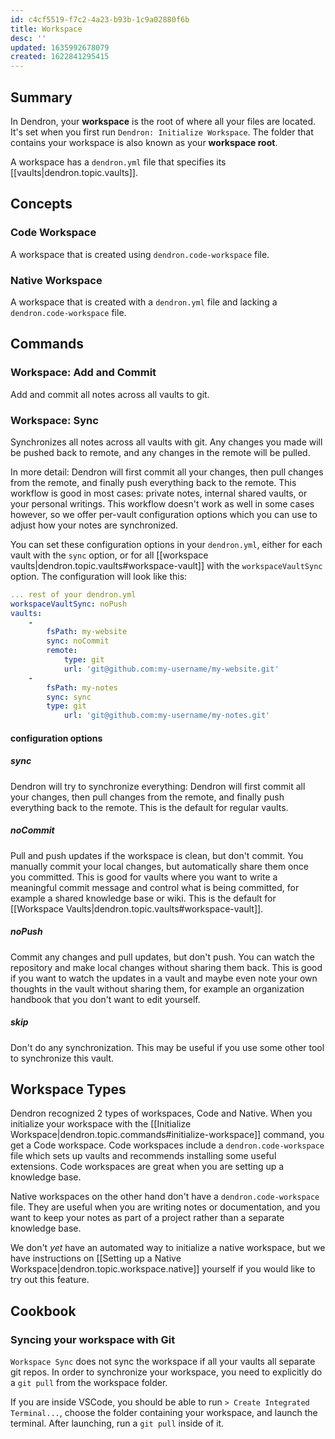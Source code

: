 ```yaml
---
id: c4cf5519-f7c2-4a23-b93b-1c9a02880f6b
title: Workspace
desc: ''
updated: 1635992678079
created: 1622841295415
---
```



## Summary

In Dendron, your **workspace** is the root of where all your files are located. It's set when you first run `Dendron: Initialize Workspace`. The folder that contains your workspace is also known as your **workspace root**.

A workspace has a `dendron.yml` file that specifies its [[vaults|dendron.topic.vaults]].

## Concepts

### Code Workspace

A workspace that is created using `dendron.code-workspace` file. 

### Native Workspace

A workspace that is created with a `dendron.yml` file and lacking a `dendron.code-workspace` file.

## Commands

### Workspace: Add and Commit

Add and commit all notes across all vaults to git.

### Workspace: Sync

Synchronizes all notes across all vaults with git. Any changes you made will be pushed back to remote, and any changes in the remote will be pulled.

In more detail: Dendron will first commit all your changes, then pull changes from the remote, and finally push everything back to the remote. This workflow is good in most cases: private notes, internal shared vaults, or your personal writings. This workflow doesn't work as well in some cases however, so we offer per-vault configuration options which you can use to adjust how your notes are synchronized.

You can set these configuration options in your `dendron.yml`, either for each vault with the `sync` option, or for all [[workspace vaults|dendron.topic.vaults#workspace-vault]] with the `workspaceVaultSync` option. The configuration will look like this:

```yml
... rest of your dendron.yml
workspaceVaultSync: noPush
vaults:
    -
        fsPath: my-website
        sync: noCommit
        remote:
            type: git
            url: 'git@github.com:my-username/my-website.git'
    -
        fsPath: my-notes
        sync: sync
        type: git
            url: 'git@github.com:my-username/my-notes.git'
```

#### configuration options

##### sync

Dendron will try to synchronize everything: Dendron will first commit all your changes, then pull changes from the remote, and finally push everything back to the remote. This is the default for regular vaults.

##### noCommit

Pull and push updates if the workspace is clean, but don't commit. You manually commit your local changes, but automatically share them once you committed. This is good for vaults where you want to write a meaningful commit message and control what is being committed, for example a shared knowledge base or wiki. This is the default for [[Workspace Vaults|dendron.topic.vaults#workspace-vault]].

##### noPush

Commit any changes and pull updates, but don't push. You can watch the repository and make local changes without sharing them back. This is good if you want to watch the updates in a vault and maybe even note your own thoughts in the vault without sharing them, for example an organization handbook that you don't want to edit yourself.

##### skip

Don't do any synchronization. This may be useful if you use some other tool to synchronize this vault.

## Workspace Types

Dendron recognized 2 types of workspaces, Code and Native. When you initialize your workspace with 
the [[Initialize Workspace|dendron.topic.commands#initialize-workspace]] command, you get a Code 
workspace. Code workspaces include a `dendron.code-workspace` file which sets up vaults and 
recommends installing some useful extensions. Code workspaces are great when you are setting up a 
knowledge base.

Native workspaces on the other hand don't have a `dendron.code-workspace` file.
They are useful when you are writing notes or documentation, and you want to
keep your notes as part of a project rather than a separate knowledge base.

We don't *yet* have an automated way to initialize a native workspace, but
we have instructions on [[Setting up a Native Workspace|dendron.topic.workspace.native]] yourself if you would like to try out this feature.


## Cookbook

### Syncing your workspace with Git

`Workspace Sync` does not sync the workspace if all your vaults all separate git repos. In order to synchronize your workspace, you need to explicitly do a `git pull` from the workspace folder.

If you are inside VSCode, you should be able to run `> Create Integrated Terminal...`, choose the folder containing your workspace, and launch the terminal. After launching, run a `git pull` inside of it. 

